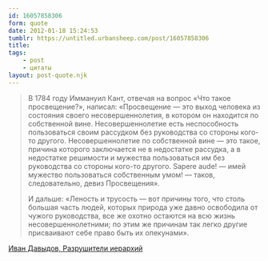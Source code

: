 ```yaml
---
id: 16057858306
form: quote
date: 2012-01-18 15:24:53
tumblr: https://untitled.urbansheep.com/post/16057858306
title: 
tags:
    - post
    - цитаты
layout: post-quote.njk
---
```


<blockquote>
<p>В 1784 году Иммануил Кант, отвечая на вопрос «Что такое просвещение?», написал: «Просвещение — это выход человека из состояния своего несовершеннолетия, в котором он находится по собственной вине. Несовершеннолетие есть неспособность пользоваться своим рассудком без руководства со стороны кого-то другого. Несовершеннолетие по собственной вине — это такое, причина которого заключается не в недостатке рассудка, а в недостатке решимости и мужества пользоваться им без руководства со стороны кого-то другого. Sapere aude! — имей мужество пользоваться собственным умом! — таков, следовательно, девиз Просвещения».</p>

<p>И дальше: «Леность и трусость — вот причины того, что столь большая часть людей, которых природа уже давно освободила от чужого руководства, все же охотно остаются на всю жизнь несовершеннолетними; по этим же причинам так легко другие присваивают себе право быть их опекунами».</p>
</blockquote>

<a href="http://expert.ru/expert/2012/02/razrushiteli-ierarhij/">Иван Давыдов, Разрушители иерархий</a>
